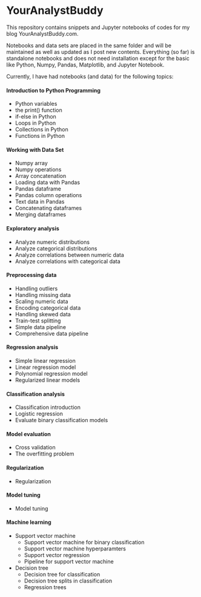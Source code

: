 # YourAnalystBuddy
 
This repository contains snippets and Jupyter notebooks of codes for my blog YourAnalystBuddy.com. 

Notebooks and data sets are placed in the same folder and will be maintained as well as updated as I post new contents. Everything (so far) is standalone notebooks and does not need installation except for the basic like Python, Numpy, Pandas, Matplotlib, and Jupyter Notebook.

Currently, I have had notebooks (and data) for the following topics:

#### Introduction to Python Programming
- Python variables
- the print() function
- if-else in Python
- Loops in Python
- Collections in Python
- Functions in Python

#### Working with Data Set
- Numpy array
- Numpy operations
- Array concatenation
- Loading data with Pandas
- Pandas dataframe
- Pandas column operations
- Text data in Pandas
- Concatenating dataframes
- Merging dataframes

#### Exploratory analysis
- Analyze numeric distributions
- Analyze categorical distributions
- Analyze correlations between numeric data
- Analyze correlations with categorical data

#### Preprocessing data
- Handling outliers
- Handling missing data
- Scaling numeric data
- Encoding categorical data
- Handling skewed data
- Train-test splitting
- Simple data pipeline
- Comprehensive data pipeline

#### Regression analysis
- Simple linear regression
- Linear regression model
- Polynomial regression model
- Regularized linear models

#### Classification analysis
- Classification introduction
- Logistic regression
- Evaluate binary classification models

#### Model evaluation
- Cross validation
- The overfitting problem

#### Regularization
- Regularization 

#### Model tuning
- Model tuning

#### Machine learning
- Support vector machine
    - Support vector machine for binary classification
    - Support vector machine hyperparamters
    - Support vector regression
    - Pipeline for support vector machine
- Decision tree
    - Decision tree for classification
    - Decision tree splits in classification
    - Regression trees